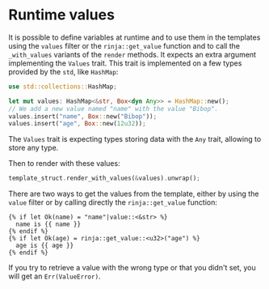 # Runtime values

It is possible to define variables at runtime and to use them in the templates using the `values`
filter or the `rinja::get_value` function and to call the `_with_values` variants of the `render`
methods. It expects an extra argument implementing the `Values` trait. This trait is implemented on
a few types provided by the `std`, like `HashMap`:

```rust
use std::collections::HashMap;

let mut values: HashMap<&str, Box<dyn Any>> = HashMap::new();
// We add a new value named "name" with the value "Bibop".
values.insert("name", Box::new("Bibop"));
values.insert("age", Box::new(12u32));
```

The `Values` trait is expecting types storing data with the `Any` trait, allowing to store any type.

Then to render with these values:

```rust
template_struct.render_with_values(&values).unwrap();
```

There are two ways to get the values from the template, either by using the `value` filter
or by calling directly the `rinja::get_value` function:

```jinja
{% if let Ok(name) = "name"|value::<&str> %}
  name is {{ name }}
{% endif %}
{% if let Ok(age) = rinja::get_value::<u32>("age") %}
  age is {{ age }}
{% endif %}
```

If you try to retrieve a value with the wrong type or that you didn't set, you will get an
`Err(ValueError)`.
